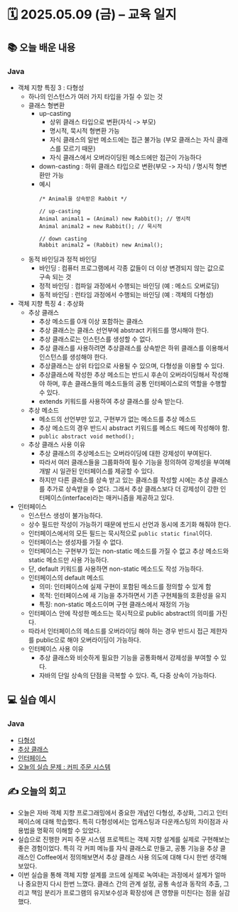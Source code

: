 # 🗓️ 2025.05.09 (금) – 교육 일지

## 📚 오늘 배운 내용

### Java

- 객체 지향 특징 3 : 다형성
  - 하나의 인스턴스가 여러 가지 타입을 가질 수 있는 것
  - 클래스 형변환
    - up-casting
      - 상위 클래스 타입으로 변환(자식 -> 부모)
      - 명시적, 묵시적 형변환 가능
      - 자식 클래스의 일반 메소드에는 접근 불가능 (부모 클래스는 자식 클래스를 모르기 때문)
      - 자식 클래스에서 오버라이딩된 메소드에만 접근이 가능하다
    - down-casting : 하위 클래스 타입으로 변환(부모 -> 자식) / 명시적 형변환만 가능
    - 예시
      ````
      /* Animal을 상속받은 Rabbit */
      
      // up-casting
      Animal animal1 = (Animal) new Rabbit(); // 명시적
      Animal animal2 = new Rabbit(); // 묵시적
      
      // down casting
      Rabbit animal2 = (Rabbit) new Animal();
      ````
  - 동적 바인딩과 정적 바인딩
    - 바인딩 : 컴퓨터 프로그램에서 각종 값들이 더 이상 변경되지 않는 값으로 구속 되는 것
    - 정적 바인딩 : 컴파일 과정에서 수행되는 바인딩 (예 : 메소드 오버로딩)
    - 동적 바인딩 : 런타임 과정에서 수행되는 바인딩 (예 : 객체의 다형성)
- 객체 지향 특징 4 : 추상화
  - 추상 클래스
    - 추상 메소드를 0개 이상 포함하는 클래스
    - 추상 클래스는 클래스 선언부에 abstract 키워드를 명시해야 한다.
    - 추상 클래스로는 인스턴스를 생성할 수 없다.
    - 추상 클래스를 사용하려면 추상클래스를 상속받은 하위 클래스를 이용해서 인스턴스를 생성해야 한다.
    - 추상클래스는 상위 타입으로 사용될 수 있으며, 다형성을 이용할 수 있다.
    - 추상클래스에 작성한 추상 메소드는 반드시 후손이 오버라이딩해서 작성해야 하며, 후손 클래스들의 메소드들의 공통 인터페이스로의 역할을 수행할 수 있다.
    - extends 키워드를 사용하여 추상 클래스를 상속 받는다.
  - 추상 메소드
    - 메소드의 선언부만 있고, 구현부가 없는 메소드를 추상 메소드
    - 추상 메소드의 경우 반드시 abstract 키워드를 메소드 헤드에 작성해야 함.
    - `public abstract void method();`
  - 추상 클래스 사용 이유
    - 추상 클래스의 추상메소드는 오버라이딩에 대한 강제성이 부여된다.
    -  따라서 여러 클래스들을 그룹화하여 필수 기능을 정의하여 강제성을 부여해 개발 시 일관된 인터페이스를 제공할 수 있다.
    - 하지만 다른 클래스를 상속 받고 있는 클래스를 작성할 시에는 추상 클래스를 추가로 상속받을 수 없다. 그래서 추상 클래스보다 더 강제성이 강한 인터페이스(interface)라는 매커니즘을 제공하고 있다.
- 인터페이스
  - 인스턴스 생성이 불가능하다.
  - 상수 필드만 작성이 가능하기 때문에 반드시 선언과 동시에 초기화 해줘야 한다.
  - 인터페이스에서의 모든 필드는 묵시적으로 `public static final`이다.
  - 인터페이스는 생성자를 가질 수 없다.
  - 인터페이스는 구현부가 있는 non-static 메소드를 가질 수 없고 추상 메소드와 static 메소드만 사용 가능하다.
  - 단, default 키워드를 사용하면 non-static 메소드도 작성 가능하다.
  - 인터페이스의 default 메소드
    - 의미: 인터페이스에 실제 구현이 포함된 메소드를 정의할 수 있게 함
    - 목적: 인터페이스에 새 기능을 추가하면서 기존 구현체들의 호환성을 유지
    - 특징: non-static 메소드이며 구현 클래스에서 재정의 가능
  - 인터페이스 안에 작성한 메소드는 묵시적으로 public abstract의 의미를 가진다.
  - 따라서 인터페이스의 메소드를 오버라이딩 해야 하는 경우 반드시 접근 제한자를 public으로 해야 오버라이딩이 가능하다.
  - 인터페이스 사용 이유
    - 추상 클래스와 비슷하게 필요한 기능을 공통화해서 강제성을 부여할 수 있다.
    - 자바의 단일 상속의 단점을 극복할 수 있다. 즉, 다중 상속이 가능하다.

## 💻 실습 예시

### Java
- [다형성](../src/main/java/com/chapter09_polymorphism/polymorphism)
- [추상 클래스](../src/main/java/com/chapter09_polymorphism/abstractclass)
- [인터페이스](../src/main/java/com/chapter09_polymorphism/interfaceimplements)
- [오늘의 실습 문제 : 커피 주문 시스템](https://github.com/SerahKim/java-coffee_order-projcet)

## ✍️ 오늘의 회고
- 오늘은 자바 객체 지향 프로그래밍에서 중요한 개념인 다형성, 추상화, 그리고 인터페이스에 대해 학습했다. 특히 다형성에서는 업캐스팅과 다운캐스팅의 차이점과 사용법을 명확히 이해할 수 있었다.
- 실습으로 진행한 커피 주문 시스템 프로젝트는 객체 지향 설계를 실제로 구현해보는 좋은 경험이었다. 특히 각 커피 메뉴를 자식 클래스로 만들고, 
공통 기능을 추상 클래스인 Coffee에서 정의해보면서 추상 클래스 사용 의도에 대해 다시 한번 생각해보았다.
- 이번 실습을 통해 객체 지향 설계를 코드에 실제로 녹여내는 과정에서 설계가 얼마나 중요한지 다시 한번 느꼈다. 클래스 간의 관계 설정, 공통 속성과 동작의 추출, 그리고 책임 분리가 프로그램의 유지보수성과 확장성에 큰 영향을 미친다는 점을 실감했다.
